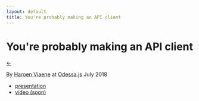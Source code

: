 ```yaml
---
layout: default
title: You're probably making an API client
---
```


# You're probably making an API client

[←](../..)

By [Haroen Viaene](https://haroen.me) at [Odessa.js](https://Odessajs.org/) July 2018

* [presentation](keynote.pdf)
* [video (soon)]()
